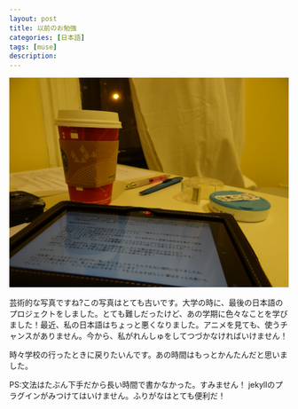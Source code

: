 ```yaml
---
layout: post
title: 以前のお勉強
categories: [日本語]
tags: [muse]
description: 
---
```


![alt text](/images/previously.JPG)

芸術的な写真ですね?この写真はとても古いです。大学の時に、最後の日本語のプロジェクトをしました。とても難しだったけど、あの学期に色々なことを学びました！最近、私の日本語はちょっと悪くなりました。アニメを見ても、使うチャンスがありません。今から、私がれんしゅをしてつづかなければいけません！

時々学校の行ったときに戻りたいんです。あの時間はもっとかんたんだと思いました。

PS:文法はたぶん下手だから長い時間で書かなかった。すみません！ jekyllのプラグインがみつけてはいけません。ふりがなはとても便利だ！